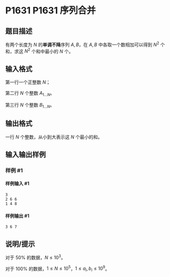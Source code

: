 # P1631 P1631 序列合并

## 题目描述

有两个长度为 $N$ 的**单调不降**序列 $A,B$，在 $A,B$ 中各取一个数相加可以得到 $N^2$ 个和，求这 $N^2$ 个和中最小的 $N$ 个。

## 输入格式

第一行一个正整数 $N$；

第二行 $N$ 个整数 $A_{1\dots N}$。

第三行 $N$ 个整数 $B_{1\dots N}$。




## 输出格式

一行 $N$ 个整数，从小到大表示这 $N$ 个最小的和。

## 输入输出样例

### 样例 #1

#### 样例输入 #1

```
3
2 6 6
1 4 8
```

#### 样例输出 #1

```
3 6 7
```

## 说明/提示

对于 $50\%$ 的数据，$N \le 10^3$。

对于 $100\%$ 的数据，$1 \le N \le 10^5$，$1 \le a_i,b_i \le 10^9$。
